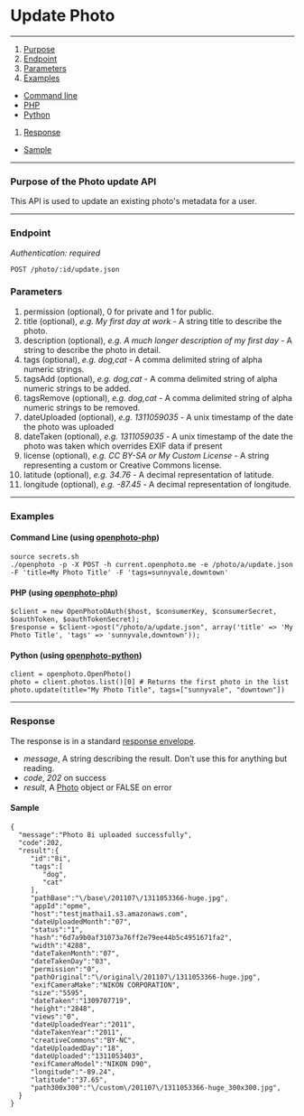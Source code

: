 Update Photo
=======================


----------------------------------------

1. [Purpose][purpose]
1. [Endpoint][endpoint]
1. [Parameters][parameters]
1. [Examples][examples]
  * [Command line][example-cli]
  * [PHP][example-php]
  * [Python][example-python]
1. [Response][response]
  * [Sample][sample]

----------------------------------------

<a name="purpose"></a>
### Purpose of the Photo update API

This API is used to update an existing photo's metadata for a user.

----------------------------------------

<a name="endpoint"></a>
### Endpoint

_Authentication: required_

    POST /photo/:id/update.json

<a name="parameters"></a>
### Parameters

1.  permission (optional), 0 for private and 1 for public.
1.  title (optional), _e.g. My first day at work_ - A string title to describe the photo.
1.  description (optional), _e.g. A much longer description of my first day_ - A string to describe the photo in detail.
1.  tags (optional), _e.g. dog,cat_ - A comma delimited string of alpha numeric strings.
1.  tagsAdd (optional), _e.g. dog,cat_ - A comma delimited string of alpha numeric strings to be added.
1.  tagsRemove (optional), _e.g. dog,cat_ - A comma delimited string of alpha numeric strings to be removed.
1.  dateUploaded (optional), _e.g. 1311059035_ - A unix timestamp of the date the photo was uploaded
1.  dateTaken (optional), _e.g. 1311059035_ - A unix timestamp of the date the photo was taken which overrides EXIF data if present
1.  license (optional), _e.g. CC BY-SA or My Custom License_ - A string representing a custom or Creative Commons license.
1.  latitude (optional), _e.g. 34.76_ - A decimal representation of latitude.
1.  longitude (optional), _e.g. -87.45_ - A decimal representation of longitude.

----------------------------------------

<a name="examples"></a>
### Examples

<a name="example-cli"></a>
#### Command Line (using [openphoto-php][openphoto-php])

    source secrets.sh
    ./openphoto -p -X POST -h current.openphoto.me -e /photo/a/update.json -F 'title=My Photo Title' -F 'tags=sunnyvale,downtown'

<a name="example-php"></a>
#### PHP (using [openphoto-php][openphoto-php])

    $client = new OpenPhotoOAuth($host, $consumerKey, $consumerSecret, $oauthToken, $oauthTokenSecret);
    $response = $client->post("/photo/a/update.json", array('title' => 'My Photo Title', 'tags' => 'sunnyvale,downtown'));

<a name="example-python"></a>
#### Python (using [openphoto-python][openphoto-python])

    client = openphoto.OpenPhoto()
    photo = client.photos.list()[0] # Returns the first photo in the list
    photo.update(title="My Photo Title", tags=["sunnyvale", "downtown"])

----------------------------------------

<a name="response"></a>
### Response

The response is in a standard [response envelope](http://theopenphotoproject.org/documentation/api/Envelope).

* _message_, A string describing the result. Don't use this for anything but reading.
* _code_, _202_ on success
* _result_, A [Photo][Photo] object or FALSE on error

<a name="sample"></a>
#### Sample

    {
      "message":"Photo 8i uploaded successfully",
      "code":202,
      "result":{
         "id":"8i",
         "tags":[
            "dog",
            "cat"
         ],
         "pathBase":"\/base\/201107\/1311053366-huge.jpg",
         "appId":"opme",
         "host":"testjmathai1.s3.amazonaws.com",
         "dateUploadedMonth":"07",
         "status":"1",
         "hash":"6d7a9b0af31073a76ff2e79ee44b5c4951671fa2",
         "width":"4288",
         "dateTakenMonth":"07",
         "dateTakenDay":"03",
         "permission":"0",
         "pathOriginal":"\/original\/201107\/1311053366-huge.jpg",
         "exifCameraMake":"NIKON CORPORATION",
         "size":"5595",
         "dateTaken":"1309707719",
         "height":"2848",
         "views":"0",
         "dateUploadedYear":"2011",
         "dateTakenYear":"2011",
         "creativeCommons":"BY-NC",
         "dateUploadedDay":"18",
         "dateUploaded":"1311053403",
         "exifCameraModel":"NIKON D90",
         "longitude":"-89.24",
         "latitude":"37.65",
         "path300x300":"\/custom\/201107\/1311053366-huge_300x300.jpg",
      }
    }


[Photo]: http://theopenphotoproject.org/documentation/schemas/Photo
[purpose]: #purpose
[endpoint]: #endpoint
[parameters]: #parameters
[examples]: #examples
[example-cli]: #example-cli
[example-php]: #example-php
[example-python]: #example-python
[response]: #response
[sample]: #sample
[openphoto-php]: https://github.com/photo/openphoto-php
[openphoto-python]: https://github.com/photo/openphoto-python
